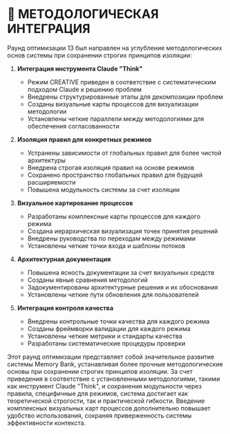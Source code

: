 # 🔄 МЕТОДОЛОГИЧЕСКАЯ ИНТЕГРАЦИЯ

Раунд оптимизации 13 был направлен на углубление методологических основ системы при сохранении строгих принципов изоляции:

1. **Интеграция инструмента Claude "Think"**
   - Режим CREATIVE приведен в соответствие с систематическим подходом Claude к решению проблем
   - Внедрены структурированные этапы для декомпозиции проблем
   - Созданы визуальные карты процессов для визуализации методологии
   - Установлены четкие параллели между методологиями для обеспечения согласованности

2. **Изоляция правил для конкретных режимов**
   - Устранены зависимости от глобальных правил для более чистой архитектуры
   - Внедрена строгая изоляция правил на основе режимов
   - Сохранено пространство глобальных правил для будущей расширяемости
   - Повышена модульность системы за счет изоляции

3. **Визуальное картирование процессов**
   - Разработаны комплексные карты процессов для каждого режима
   - Создана иерархическая визуализация точек принятия решений
   - Внедрены руководства по переходам между режимами
   - Установлены четкие точки входа и шаблоны потоков

4. **Архитектурная документация**
   - Повышена ясность документации за счет визуальных средств
   - Созданы явные сравнения методологий
   - Задокументированы архитектурные решения и их обоснования
   - Установлены четкие пути обновления для пользователей

5. **Интеграция контроля качества**
   - Внедрены контрольные точки качества для каждого режима
   - Созданы фреймворки валидации для каждого режима
   - Установлены четкие метрики и стандарты качества
   - Разработаны систематические процедуры проверки

Этот раунд оптимизации представляет собой значительное развитие системы Memory Bank, устанавливая более прочные методологические основы при сохранении строгих принципов изоляции. За счет приведения в соответствие с установленными методологиями, такими как инструмент Claude "Think", и сохранения модульности через правила, специфичные для режимов, система достигает как теоретической строгости, так и практической гибкости. Введение комплексных визуальных карт процессов дополнительно повышает удобство использования, сохраняя приверженность системы эффективности контекста.